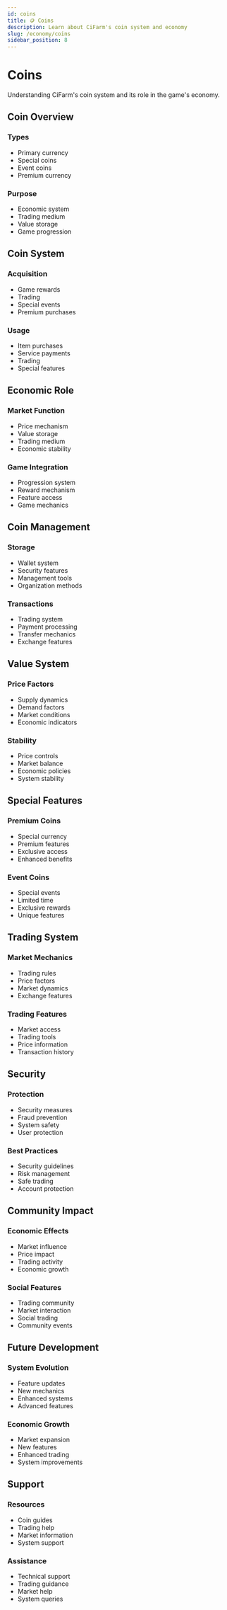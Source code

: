 ```yaml
---
id: coins
title: 🪙 Coins
description: Learn about CiFarm's coin system and economy
slug: /economy/coins
sidebar_position: 8
---
```


# Coins

Understanding CiFarm's coin system and its role in the game's economy.

## Coin Overview

### Types
- Primary currency
- Special coins
- Event coins
- Premium currency

### Purpose
- Economic system
- Trading medium
- Value storage
- Game progression

## Coin System

### Acquisition
- Game rewards
- Trading
- Special events
- Premium purchases

### Usage
- Item purchases
- Service payments
- Trading
- Special features

## Economic Role

### Market Function
- Price mechanism
- Value storage
- Trading medium
- Economic stability

### Game Integration
- Progression system
- Reward mechanism
- Feature access
- Game mechanics

## Coin Management

### Storage
- Wallet system
- Security features
- Management tools
- Organization methods

### Transactions
- Trading system
- Payment processing
- Transfer mechanics
- Exchange features

## Value System

### Price Factors
- Supply dynamics
- Demand factors
- Market conditions
- Economic indicators

### Stability
- Price controls
- Market balance
- Economic policies
- System stability

## Special Features

### Premium Coins
- Special currency
- Premium features
- Exclusive access
- Enhanced benefits

### Event Coins
- Special events
- Limited time
- Exclusive rewards
- Unique features

## Trading System

### Market Mechanics
- Trading rules
- Price factors
- Market dynamics
- Exchange features

### Trading Features
- Market access
- Trading tools
- Price information
- Transaction history

## Security

### Protection
- Security measures
- Fraud prevention
- System safety
- User protection

### Best Practices
- Security guidelines
- Risk management
- Safe trading
- Account protection

## Community Impact

### Economic Effects
- Market influence
- Price impact
- Trading activity
- Economic growth

### Social Features
- Trading community
- Market interaction
- Social trading
- Community events

## Future Development

### System Evolution
- Feature updates
- New mechanics
- Enhanced systems
- Advanced features

### Economic Growth
- Market expansion
- New features
- Enhanced trading
- System improvements

## Support

### Resources
- Coin guides
- Trading help
- Market information
- System support

### Assistance
- Technical support
- Trading guidance
- Market help
- System queries 